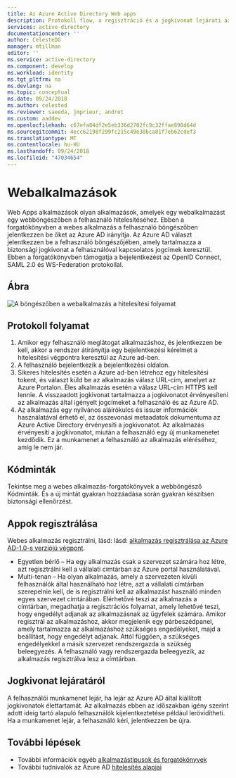 ```yaml
---
title: Az Azure Active Directory Web apps
description: Protokoll flow, a regisztráció és a jogkivonat lejárati az alkalmazástípushoz a webalkalmazások vannak és alapjainak ismertetése
services: active-directory
documentationcenter: ''
author: CelesteDG
manager: mtillman
editor: ''
ms.service: active-directory
ms.component: develop
ms.workload: identity
ms.tgt_pltfrm: na
ms.devlang: na
ms.topic: conceptual
ms.date: 09/24/2018
ms.author: celested
ms.reviewer: saeeda, jmprieur, andret
ms.custom: aaddev
ms.openlocfilehash: c67efa84df2e5eb336d2702fc9c32ffae890d64d
ms.sourcegitcommit: 4ecc62198f299fc215c49e38bca81f7eb62cdef3
ms.translationtype: MT
ms.contentlocale: hu-HU
ms.lasthandoff: 09/24/2018
ms.locfileid: "47034654"
---
```

# <a name="web-apps"></a>Webalkalmazások

Web Apps alkalmazások olyan alkalmazások, amelyek egy webalkalmazást egy webböngészőben a felhasználó hitelesítéséhez. Ebben a forgatókönyvben a webes alkalmazás a felhasználó böngészőben jelentkezzen be őket az Azure AD irányítja. Az Azure AD választ jelentkezzen be a felhasználó böngészőjében, amely tartalmazza a biztonsági jogkivonat a felhasználóval kapcsolatos jogcímek keresztül. Ebben a forgatókönyvben támogatja a bejelentkezést az OpenID Connect, SAML 2.0 és WS-Federation protokollal.

## <a name="diagram"></a>Ábra

![A böngészőben a webalkalmazás a hitelesítési folyamat](./media/authentication-scenarios/web_browser_to_web_api.png)

## <a name="protocol-flow"></a>Protokoll folyamat

1. Amikor egy felhasználó meglátogat alkalmazáshoz, és jelentkezzen be kell, akkor a rendszer átirányítja egy bejelentkezési kérelmet a hitelesítési végpontra keresztül az Azure ad-ben.
1. A felhasználó bejelentkezik a bejelentkezési oldalon.
1. Sikeres hitelesítés esetén a Azure ad-ben létrehoz egy hitelesítési tokent, és választ küld be az alkalmazás válasz URL-cím, amelyet az Azure Portalon. Éles alkalmazás esetén a válasz URL-cím HTTPS kell lennie. A visszaadott jogkivonat tartalmazza a jogkivonatot érvényesíteni az alkalmazás által igényelt jogcímeket a felhasználó és az Azure AD.
1. Az alkalmazás egy nyilvános aláírókulcs és issuer információk használatával érhető el, az összevonási metaadatok dokumentuma az Azure Active Directory érvényesíti a jogkivonatot. Az alkalmazás érvényesíti a jogkivonatot, miután a felhasználó egy új munkamenetet kezdődik. Ez a munkamenet a felhasználó az alkalmazás eléréséhez, amíg le nem jár.

## <a name="code-samples"></a>Kódminták

Tekintse meg a webes alkalmazás-forgatókönyvek a webböngésző Kódminták. És a új mintát gyakran hozzáadása során gyakran készítsen biztonsági ellenőrzést.

## <a name="app-registration"></a>Appok regisztrálása

Webes alkalmazás regisztrálni, lásd: lásd: [alkalmazás regisztrálása az Azure AD-1.0-s verziójú végpont](quickstart-v1-add-azure-ad-app.md).

* Egyetlen bérlő – Ha egy alkalmazás csak a szervezet számára hoz létre, azt regisztrálni kell a vállalati címtárban az Azure portal használatával.
* Multi-tenan – Ha olyan alkalmazás, amely a szervezeten kívüli felhasználók által használható hoz létre, azt a vállalati címtárban szerepelnie kell, de is regisztrálni kell az alkalmazást használó minden egyes szervezet címtárában. Elérhetővé teszi az alkalmazás a címtárban, megadhatja a regisztrációs folyamat, amely lehetővé teszi, hogy engedélyt adjanak az alkalmazásnak az ügyfelek számára. Amikor regisztrál az alkalmazáshoz, akkor megjelenik egy párbeszédpanel, amely tartalmazza az alkalmazáshoz szükséges engedélyeket, majd a beállítást, hogy engedélyt adjanak. Attól függően, a szükséges engedélyekkel a másik szervezet rendszergazda is szükség beleegyezés. A felhasználó vagy rendszergazda beleegyezik, az alkalmazás regisztrálva lesz a címtárban.

## <a name="token-expiration"></a>Jogkivonat lejáratáról

A felhasználói munkamenet lejár, ha lejár az Azure AD által kiállított jogkivonatok élettartamát. Az alkalmazás ebben az időszakban igény szerint adott ideig tartó alapuló felhasználók kijelentkeztetése például lerövidítheti. Ha a munkamenet lejár, a felhasználó kéri, jelentkezzen be újra.

## <a name="next-steps"></a>További lépések

* További információk egyéb [alkalmazástípusok és forgatókönyvek](app-types.md)
* További tudnivalók az Azure AD [hitelesítés alapjai](authentication-scenarios.md)